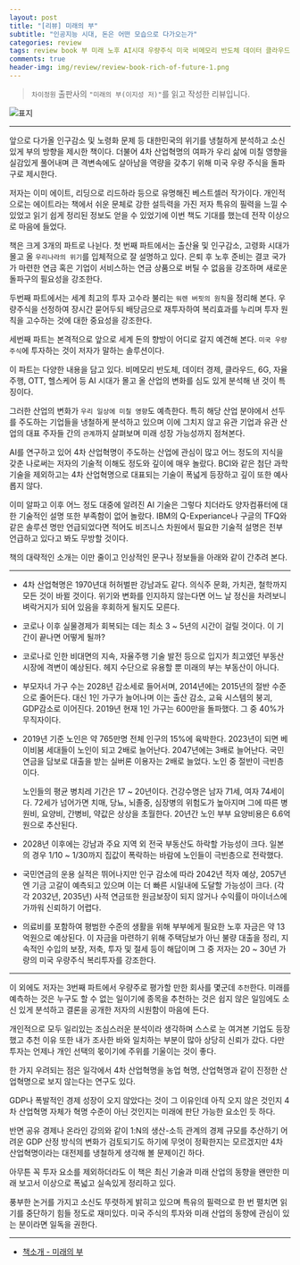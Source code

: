```yaml
---  
layout: post  
title: "[리뷰] 미래의 부"  
subtitle: "인공지능 시대, 돈은 어떤 모습으로 다가오는가"  
categories: review 
tags: review book 부 미래 노후 AI시대 우량주식 미국 비메모리 반도체 데이터 클라우드 자율주행 헬스케어 고령화 투자      
comments: true  
header-img: img/review/review-book-rich-of-future-1.png
---  
```

  
> `차이정원` 출판사의 `"미래의 부(이지성 저)"`를 읽고 작성한 리뷰입니다.  

![표지](https://theorydb.github.io/assets/img/review/review-book-rich-of-future-1.png)  

---

앞으로 다가올 인구감소 및 노령화 문제 등 대한민국의 위기를 냉철하게 분석하고 소신있게 부의 방향을 제시한 책이다. 더불어 4차 산업혁명의 여파가 우리 삶에 미칠 영향을 실감있게 풀어내며 큰 격변속에도 살아남을 역량을 갖추기 위해 미국 우량 주식을 돌파구로 제시한다.

저자는 이미 에이트, 리딩으로 리드하라 등으로 유명해진 베스트셀러 작가이다. 개인적으로는 에이트라는 책에서 쉬운 문체로 강한 설득력을 가진 저자 특유의 필력을 느낄 수 있었고 읽기 쉽게 정리된 정보도 얻을 수 있었기에 이번 책도 기대를 했는데 전작 이상으로 마음에 들었다. 

책은 크게 3개의 파트로 나뉜다. 첫 번째 파트에서는 출산율 및 인구감소, 고령화 시대가 몰고 올 `우리나라의 위기`를 입체적으로 잘 설명하고 있다. 은퇴 후 노후 준비는 결코 국가가 마련한 연금 혹은 기업이 서비스하는 연금 상품으로 버틸 수 없음을 강조하며 새로운 돌파구의 필요성을 강조한다.

두번째 파트에서는 세계 최고의 투자 고수라 불리는 `워렌 버핏의 원칙`을 정리해 본다. 우량주식을 선정하여 장시간 묻어두되 배당금으로 재투자하여 복리효과를 누리며 투자 원칙을 고수하는 것에 대한 중요성을 강조한다. 

세번째 파트는 본격적으로 앞으로 세계 돈의 향방이 어디로 갈지 예견해 본다. `미국 우량 주식`에 투자하는 것이 저자가 말하는 솔루션이다.

이 파트는 다양한 내용을 담고 있다. 비메모리 반도체, 데이터 경제, 클라우드, 6G, 자율주행, OTT, 헬스케어 등 AI 시대가 몰고 올 산업의 변화를 심도 있게 분석해 낸 것이 특징이다. 

그러한 산업의 변화가 `우리 일상에 미칠 영향`도 예측한다. 특히 해당 산업 분야에서 선두를 주도하는 기업들을 냉철하게 분석하고 있으며 이에 그치지 않고 유관 기업과 유관 산업의 대표 주자들 간의 `관계`까지 살펴보며 미래 성장 가능성까지 점쳐본다.

AI를 연구하고 있어 4차 산업혁명이 주도하는 산업에 관심이 많고 어느 정도의 지식을 갖춘 나로써는 저자의 기술적 이해도 정도와 깊이에 매우 놀랐다. BCI와 같은 첨단 과학 기술을 제외하고는 4차 산업혁명으로 대표되는 기술이 폭넓게 등장하고 깊이 또한 예사롭지 않다. 

이미 알파고 이후 어느 정도 대중에 알려진 AI 기술은 그렇다 치더라도 양자컴퓨터에 대한 기술적인 설명 또한 부족함이 없어 놀랐다. IBM의 Q-Experiance나 구글의 TFQ와 같은 솔루션 명만 언급되었다면 적어도 비즈니스 차원에서 필요한 기술적 설명은 전부 언급하고 있다고 봐도 무방할 것이다.

책의 대략적인 소개는 이만 줄이고 인상적인 문구나 정보들을 아래와 같이 간추려 본다.

---

* 4차 산업혁명은 1970년대 허허벌판 강남과도 같다. 의식주 문화, 가치관, 철학까지 모든 것이 바뀔 것이다. 위기와 변화를 인지하지 않는다면 어느 날 정신을 차려보니 벼락거지가 되어 있음을 후회하게 될지도 모른다. 

* 코로나 이후 실물경제가 회복되는 데는 최소 3 ~ 5년의 시간이 걸릴 것이다. 이 기간이 끝나면 어떻게 될까?

* 코로나로 인한 비대면의 지속, 자율주행 기술 발전 등으로 입지가 최고였던 부동산 시장에 격변이 예상된다. 헤지 수단으로 유용할 뿐 미래의 부는 부동산이 아니다. 

* 부모자녀 가구 수는 2028년 감소세로 들어서며, 2014년에는 2015년의 절반 수준으로 줄어든다. 대신 1인 가구가 늘어나며 이는 출산 감소, 교육 시스템의 붕괴, GDP감소로 이어진다. 2019년 현재 1인 가구는 600만을 돌파했다. 그 중 40%가 무직자이다. 

* 2019년 기준 노인은 약 765만명 전체 인구의 15%에 육박한다. 2023년이 되면 베이비붐 세대들이 노인이 되고 2배로 늘어난다. 2047년에는 3배로 늘어난다. 국민연금을 담보로 대출을 받는 실버론 이용자는 2배로 늘었다. 노인 중 절반이 극빈층이다. 

  노인들의 평균 병치레 기간은 17 ~ 20년이다. 건강수명은 남자 71세, 여자 74세이다. 72세가 넘어가면 치매, 당뇨, 뇌졸중, 심장병의 위험도가 높아지며 그에 따른 병원비, 요양비, 간병비, 약값은 상상을 초월한다. 20년간 노인 부부 요양비용은 6.6억원으로 추산된다. 

* 2028년 이후에는 강남과 주요 지역 외 전국 부동산도 하락할 가능성이 크다. 일본의 경우 1/10 ~ 1/30까지 집값이 폭락하는 바람에 노인들이 극빈층으로 전락했다. 

* 국민연금의 운용 실적은 뛰어나지만 인구 감소에 따라 2042년 적자 예상, 2057년엔 기금 고갈이 예측되고 있으며 이는 더 빠른 시일내에 도달할 가능성이 크다. (각각 2032년, 2035년) 사적 연금또한 원금보장이 되지 않거나 수익률이 마이너스에 가까워 신뢰하기 어렵다. 

* 의료비를 포함하여 평범한 수준의 생활을 위해 부부에게 필요한 노후 자금은 약 13억원으로 예상된다. 이 자금을 마련하기 위해 주택담보가 아닌 불량 대출을 정리, 지속적인 수입의 보장, 저축, 투자 및 절세 등이 해답이며 그 중 저자는 20 ~ 30년 가량의 미국 우량주식 복리투자를 강조한다. 

---

이 외에도 저자는 3번째 파트에서 우량주로 평가할 만한 회사를 몇군데 `추천`한다. 미래를 예측하는 것은 누구도 할 수 없는 일이기에 종목을 추천하는 것은 쉽지 않은 일임에도 소신 있게 분석하고 결론을 공개한 저자의 시원함이 마음에 든다. 

개인적으로 모두 일리있는 조심스러운 분석이라 생각하며 스스로 눈 여겨본 기업도 등장했고 추천 이유 또한 내가 조사한 바와 일치하는 부분이 많아 상당히 신뢰가 갔다. 다만 투자는 언제나 개인 선택의 몫이기에 주위를 기울이는 것이 좋다.

한 가지 우려되는 점은 일각에서 4차 산업혁명을 농업 혁명, 산업혁명과 같이 진정한 산업혁명으로 보지 않는다는 연구도 있다. 

GDP나 폭발적인 경제 성장이 오지 않았다는 것이 그 이유인데 아직 오지 않은 것인지 4차 산업혁명 자체가 혁명 수준이 아닌 것인지는 미래에 판단 가능한 요소인 듯 하다. 

반면 공유 경제나 온라인 강의와 같이 1:N의 생산-소득 관계의 경제 규모를 추산하기 어려운 GDP 산정 방식의 변화가 검토되기도 하기에 무엇이 정확한지는 모르겠지만 4차 산업혁명이라는 대전제를 냉철하게 생각해 볼 문제이긴 하다. 

아무튼 꼭 투자 요소를 제외하더라도 이 책은 최신 기술과 미래 산업의 동향을 왠만한 미래 보고서 이상으로 폭넓고 실속있게 정리하고 있다. 

풍부한 논거를 가지고 소신도 뚜렷하게 밝히고 있으며 특유의 필력으로 한 번 펼치면 읽기를 중단하기 힘들 정도로 재미있다. 미국 주식의 투자와 미래 산업의 동향에 관심이 있는 분이라면 일독을 권한다.

---

* [책소개 - 미래의 부](http://www.yes24.com/Product/Goods/102831957)


